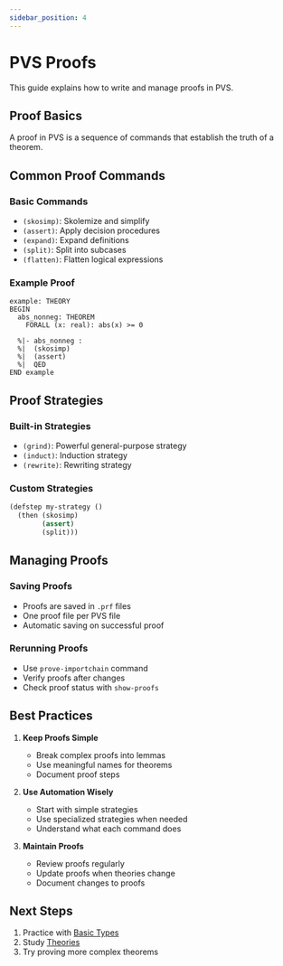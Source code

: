 ```yaml
---
sidebar_position: 4
---
```


# PVS Proofs

This guide explains how to write and manage proofs in PVS.

## Proof Basics

A proof in PVS is a sequence of commands that establish the truth of a theorem.

## Common Proof Commands

### Basic Commands
- `(skosimp)`: Skolemize and simplify
- `(assert)`: Apply decision procedures
- `(expand)`: Expand definitions
- `(split)`: Split into subcases
- `(flatten)`: Flatten logical expressions

### Example Proof

```pvs
example: THEORY
BEGIN
  abs_nonneg: THEOREM
    FORALL (x: real): abs(x) >= 0

  %|- abs_nonneg :
  %|  (skosimp)
  %|  (assert)
  %|  QED
END example
```

## Proof Strategies

### Built-in Strategies
- `(grind)`: Powerful general-purpose strategy
- `(induct)`: Induction strategy
- `(rewrite)`: Rewriting strategy

### Custom Strategies

```lisp
(defstep my-strategy ()
  (then (skosimp)
        (assert)
        (split)))
```

## Managing Proofs

### Saving Proofs
- Proofs are saved in `.prf` files
- One proof file per PVS file
- Automatic saving on successful proof

### Rerunning Proofs
- Use `prove-importchain` command
- Verify proofs after changes
- Check proof status with `show-proofs`

## Best Practices

1. **Keep Proofs Simple**
   - Break complex proofs into lemmas
   - Use meaningful names for theorems
   - Document proof steps

2. **Use Automation Wisely**
   - Start with simple strategies
   - Use specialized strategies when needed
   - Understand what each command does

3. **Maintain Proofs**
   - Review proofs regularly
   - Update proofs when theories change
   - Document changes to proofs

## Next Steps

1. Practice with [Basic Types](./basic-types)
2. Study [Theories](./theories)
3. Try proving more complex theorems 